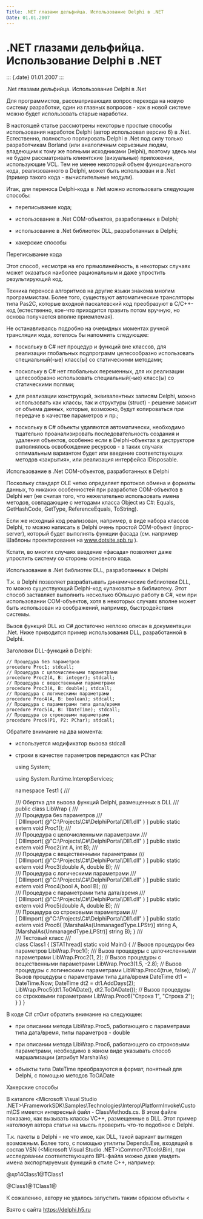 ```yaml
---
Title: .NET глазами дельфийца. Использование Delphi в .NET
Date: 01.01.2007
---
```



.NET глазами дельфийца. Использование Delphi в .NET
===================================================

::: {.date}
01.01.2007
:::

.Net глазами дельфийца. Использование Delphi в .Net

Для программистов, рассматривающих вопрос перехода на новую систему
разработки, один из главных вопросов - как в новой системе можно будет
использовать старые наработки.

В настоящей статье рассмотрены некоторые простые способы использования
наработок Delphi (автор использовал версию 6) в .Net. Естественно,
полностью портировать Delphi в .Net под силу только разработчикам
Borland (или аналогичным серьезным людям, владеющим к тому же полными
исходниками Delphi), поэтому здесь мы не будем рассматривать клиентские
(визуальные) приложения, использующие VCL. Тем не менее некоторый объем
функционального кода, реализованного в Delphi, может быть использован и
в .Net (пример такого кода - вычислительные модули).

Итак, для переноса Delphi-кода в .Net можно использовать следующие
способы:

- переписывание кода;

- использование в .Net COM-объектов, разработанных в Delphi;

- использование в .Net библиотек DLL, разработанных в Delphi;

- хакерские способы

Переписывание кода

Этот способ, несмотря на его прямолинейность, в некоторых случаях может
оказаться наиболее рациональным и даже упростить результирующий код.

Техника переноса алгоритмов на другие языки знакома многим
программистам. Более того, существуют автоматические трансляторы типа
Pas2C, которые входной паскалевский код преобразуют в C/C++-код
(естественно, кое-что приходится править потом вручную, но основа
получается вполне приемлемая).

Не останавливаясь подробно на очевидных моментах ручной трансляции кода,
хотелось бы напомнить следующее:

- поскольку в C# нет процедур и функций вне классов, для реализации
глобальных подпрограмм целесообразно использовать специальный(-ые)
класс(ы) со статическими методами;

- поскольку в C# нет глобальных переменных, для их реализации
целесообразно использовать специальный(-ые) класс(ы) со статическими
полями;

- для реализации конструкций, эквивалентных записям Delphi, можно
использовать как классы, так и структуры (struct) - решение зависит от
объема данных, которые, возможно, будут копироваться при передаче в
качестве параметров и пр.;

- поскольку в C# объекты удаляются автоматически, необходимо тщательно
проанализировать последовательность создания и удаления объектов,
особенно если в Delphi-объектах в деструкторе выполнялось освобождение
ресурсов - в таких случаях оптимальным вариантом будет или введение
соответствующих методов «закрытия», или реализация интерфейса
IDisposable.

Использование в .Net COM-объектов, разработанных в Delphi

Поскольку стандарт OLE четко определяет протокол обмена и форматы
данных, то никаких особенностей при разработке COM-объектов в Delphi нет
(не считая того, что нежелательно использовать имена методов,
совпадающие с методами класса Object из C#: Equals, GetHashCode,
GetType, ReferenceEquals, ToString).

Если же исходный код реализован, например, в виде набора классов Delphi,
то можно написать в Delphi очень простой COM-объект (inproc-server),
который будет выполнять функции фасада (см. например Шаблоны
проектирования на www.dotsite.spb.ru ).

Кстати, во многих случаях введение «фасада» позволяет даже упростить
систему со стороны основного кода.

Использование в .Net библиотек DLL, разработанных в Delphi

Т.к. в Delphi позволяет разрабатывать динамические библиотеки DLL, то
можно существующий Delphi-код «упаковать» в библиотеку. Этот способ
заставляет выполнить несколько бОльшую работу в C#, чем при
использовании COM-объектов, хотя в некоторых случаях вполне может быть
использован из соображений, например, быстродействия системы.

Вызов функций DLL из C# достаточно неплохо описан в документации .Net.
Ниже приводится пример использования DLL, разработанной в Delphi.

Заголовки DLL-функций в Delphi:

    // Процедура без параметров
    procedure Proc1; stdcall;
    // Процедура с целочисленными параметрами
    procedure Proc2(A, B: integer); stdcall;
    // Процедура с вещественными параметрами
    procedure Proc3(A, B: double); stdcall;
    // Процедура с логическими параметрами
    procedure Proc4(A, B: boolean); stdcall;
    // Процедура с параметрами типа дата/время
    procedure Proc5(A, B: TDateTime); stdcall;
    // Процедура со строковыми параметрами
    procedure Proc6(P1, P2: PChar); stdcall;

Обратите внимание на два момента:

- используется модификатор вызова stdcall

- строки в качестве параметров передаются как PChar

    using System;
     
    using System.Runtime.InteropServices;

    namespace Test1
    {
      /// <summary>
      /// Обертка для вызова функций Delphi, размещенных в DLL
      /// </summary>
      public class LibWrap {
        /// <summary>
        /// Процедура без параметров
        /// </summary>
        [ DllImport( @"C:\Projects\C#\DelphiPortal\Dll1.dll" ) ]
        public static extern void Proc1();
        /// <summary>
        /// Процедура с целочисленными параметрами
        /// </summary>
        [ DllImport( @"C:\Projects\C#\DelphiPortal\Dll1.dll" ) ]
        public static extern void Proc2(int A, int B);
        /// <summary>
        /// Процедура с вещественными параметрами
        /// </summary>
        [ DllImport( @"C:\Projects\C#\DelphiPortal\Dll1.dll" ) ]
        public static extern void Proc3(double A, double B);
        /// <summary>
        /// Процедура с логическими параметрами
        /// </summary>
        [ DllImport( @"C:\Projects\C#\DelphiPortal\Dll1.dll" ) ]
        public static extern void Proc4(bool A, bool B);
        /// <summary>
        /// Процедура с параметрами типа дата/время
        /// </summary>
        [ DllImport( @"C:\Projects\C#\DelphiPortal\Dll1.dll" ) ]
        public static extern void Proc5(double A, double B);
        /// <summary>
        /// Процедура со строковыми параметрами
        /// </summary>
        [ DllImport( @"C:\Projects\C#\DelphiPortal\Dll1.dll" ) ]
        public static extern void Proc6(
          [MarshalAs(UnmanagedType.LPStr)] string A, 
          [MarshalAs(UnmanagedType.LPStr)] string B);
      }
      /// <summary>
      /// Тестовый класс
      /// </summary>
      class Class1 {
        [STAThread]
        static void Main() {
          // Вызов процедуры без параметров
          LibWrap.Proc1();
          /// Вызов процедуры с целочисленными параметрами
          LibWrap.Proc2(1, 2);
          // Вызов процедуры с вещественными параметрами
          LibWrap.Proc3(1.5, -2.8);
          // Вызов процедуры с логическими параметрами
          LibWrap.Proc4(true, false);
          // Вызов процедуры с параметрами типа дата/время
          DateTime dt1 = DateTime.Now;
          DateTime dt2 = dt1.AddDays(2);
          LibWrap.Proc5(dt1.ToOADate(), dt2.ToOADate());
          // Вызов процедуры со строковыми параметрами
          LibWrap.Proc6("Строка 1", "Строка 2");
        }
      }
    }

В коде C# стОит обратить внимание на следующее:

- при описании метода LibWrap.Proc5, работающего с параметрами типа
дата/время, типы параметров - double

- при описании метода LibWrap.Proc6, работающего со строковыми
параметрами, необходимо в явном виде указывать способ маршализации
(атрибут MarshalAs)

- объекты типа DateTime преобразуются в формат, понятный для Delphi, с
помощью методов ToOADate

Хакерские способы

В каталоге \<Microsoft Visual Studio
.NET\>\\FrameworkSDK\\Samples\\Technologies\\Interop\\PlatformInvoke\\Custom\\CS
имеется интересный файл - ClassMethods.cs. В этом файле показано, как
вызывать классы VC++, размещенные в DLL. Этот пример натолкнул автора
статьи на мысль проверить что-то подобное с Delphi.

Т.к. пакеты в Delphi - не что иное, как DLL, такой вариант выглядел
возможным. Более того, с помощью утилиты Depends.Exe, входящей в состав
VSN (\<Microsoft Visual Studio .NET\>\\Common7\\Tools\\Bin), при
исследовании соответствующего BPL-файла можно даже увидеть имена
экспортируемых функций в стиле C++, например:

@$xp$14Class1\@TClass1

\@Class1\@TClass1@

К сожалению, автору не удалось запустить таким образом объекты \<

Взято с сайта <https://delphi.h5.ru>
